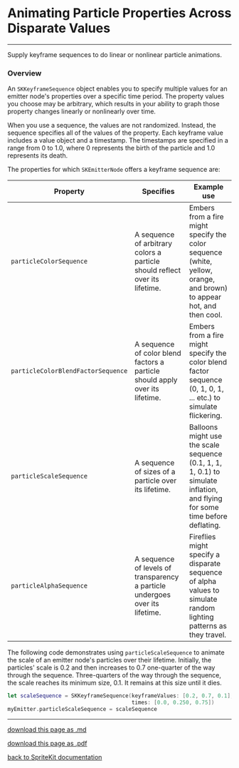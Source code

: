 # Animating Particle Properties Across Disparate Values

------------------------------

Supply keyframe sequences to do linear or nonlinear particle animations.

### Overview

An `SKKeyframeSequence` object enables you to specify multiple values for an emitter node's properties over a specific time period. The property values you choose may be arbitrary, which results in your ability to graph those property changes linearly or nonlinearly over time.

When you use a sequence, the values are not randomized. Instead, the sequence specifies all of the values of the property. Each keyframe value includes a value object and a timestamp. The timestamps are specified in a range from 0 to 1.0, where 0 represents the birth of the particle and 1.0 represents its death.

The properties for which `SKEmitterNode` offers a keyframe sequence are:

|Property|Specifies|Example use|
|--------|---------|-----------|
|`particleColorSequence`|A sequence of arbitrary colors a particle should reflect over its lifetime.|Embers from a fire might specify the color sequence (white, yellow, orange, and brown) to appear hot, and then cool.|
|`particleColorBlendFactorSequence`|A sequence of color blend factors a particle should apply over its lifetime.|Embers from a fire might specify the color blend factor sequence (0, 1, 0, 1, ... etc.) to simulate flickering.|
|`particleScaleSequence`|A sequence of sizes of a particle over its lifetime.|Balloons might use the scale sequence (0.1, 1, 1, 1, 0.1) to simulate inflation, and flying for some time before deflating.|
|`particleAlphaSequence`|A sequence of levels of transparency a particle undergoes over its lifetime.|Fireflies might specify a disparate sequence of alpha values to simulate random lighting patterns as they travel.|

The following code demonstrates using `particleScaleSequence` to animate the scale of an emitter node's particles over their lifetime. Initially, the particles' scale is 0.2 and then increases to 0.7 one-quarter of the way through the sequence. Three-quarters of the way through the sequence, the scale reaches its minimum size, 0.1. It remains at this size until it dies.

```swift
let scaleSequence = SKKeyframeSequence(keyframeValues: [0.2, 0.7, 0.1],
                                       times: [0.0, 0.250, 0.75])
myEmitter.particleScaleSequence = scaleSequence
```

------------------------------

[download this page as .md](https://raw.githubusercontent.com/retrokid/retrokid.github.io/master/tech_notes/spritekit_documentation/038-skemitternode-animating-particle-properties-across-disparate-values.md)

[download this page as .pdf](https://github.com/retrokid/retrokid.github.io/raw/master/tech_notes/spritekit_documentation/038-skemitternode-animating-particle-properties-across-disparate-values.pdf)

[back to SpriteKit documentation](./spritekit-documentation)
